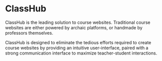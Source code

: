 
# ClassHub

ClassHub is the leading solution to course websites.   Traditional course websites are either powered by archaic platforms, or handmade by professors themselves.  

ClassHub is designed to eliminate the tedious efforts required to create course websites by providing an intuitive user-interface, paired with a strong communication interface to maximize teacher-student interactions.

